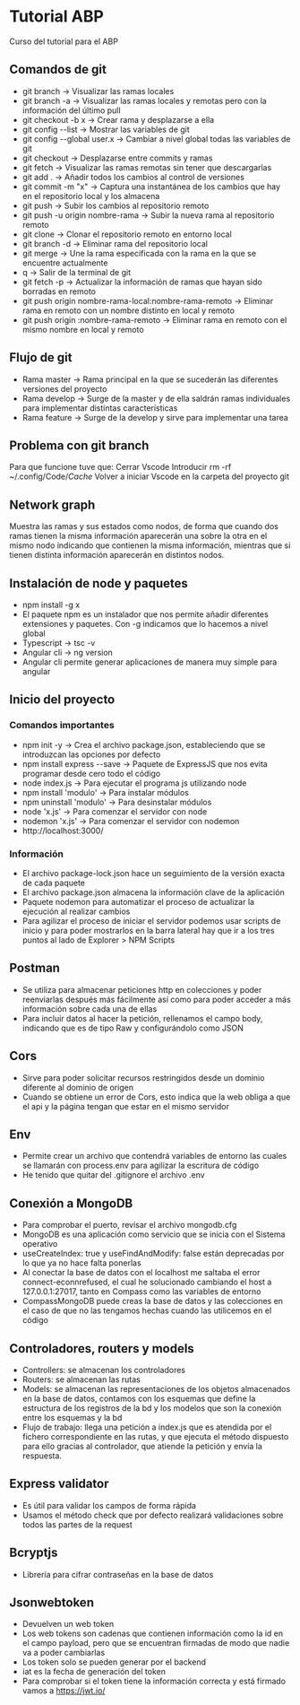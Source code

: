# Tutorial ABP
Curso del tutorial para el ABP

## Comandos de git

- git branch -> Visualizar las ramas locales
- git branch -a -> Visualizar las ramas locales y remotas pero con la información del último pull
- git checkout -b x -> Crear rama y desplazarse a ella
- git config --list -> Mostrar las variables de git
- git config --global user.x -> Cambiar a nivel global todas las variables de git
- git checkout -> Desplazarse entre commits y ramas
- git fetch -> Visualizar las ramas remotas sin tener que descargarlas
- git add . -> Añadir todos los cambios al control de versiones
- git commit -m "x" -> Captura una instantánea de los cambios que hay en el repositorio local y los almacena
- git push -> Subir los cambios al repositorio remoto
- git push -u origin nombre-rama -> Subir la nueva rama al repositorio remoto
- git clone -> Clonar el repositorio remoto en entorno local
- git branch -d -> Eliminar rama del repositorio local
- git merge -> Une la rama especificada con la rama en la que se encuentre actualmente
- q -> Salir de la terminal de git
- git fetch -p -> Actualizar la información de ramas que hayan sido borradas en remoto
- git push origin nombre-rama-local:nombre-rama-remoto -> Eliminar rama en remoto con un nombre distinto en local y remoto
- git push origin :nombre-rama-remoto -> Eliminar rama en remoto con el mismo nombre en local y remoto

## Flujo de git

- Rama master -> Rama principal en la que se sucederán las diferentes versiones del proyecto
- Rama develop -> Surge de la master y de ella saldrán ramas individuales para implementar distintas características
- Rama feature -> Surge de la develop y sirve para implementar una tarea

## Problema con git branch

Para que funcione tuve que:
Cerrar Vscode
Introducir rm -rf ~/.config/Code/*Cache*
Volver a iniciar Vscode en la carpeta del proyecto git

## Network graph

Muestra las ramas y sus estados como nodos, de forma que cuando dos ramas tienen la misma información aparecerán una sobre la otra en el mismo nodo indicando que contienen la misma información, mientras que si tienen distinta información aparecerán en distintos nodos.

## Instalación de node y paquetes

- npm install -g x
- El paquete npm es un instalador que nos permite añadir diferentes extensiones y paquetes. Con -g indicamos que lo hacemos a nivel global
- Typescript -> tsc -v
- Angular cli -> ng version
- Angular cli permite generar aplicaciones de manera muy simple para angular

## Inicio del proyecto

### Comandos importantes

- npm init -y -> Crea el archivo package.json, estableciendo que se introduzcan las opciones por defecto
- npm install express --save -> Paquete de ExpressJS que nos evita programar desde cero todo el código
- node index.js -> Para ejecutar el programa js utilizando node
- npm install 'modulo' -> Para instalar módulos
- npm uninstall 'modulo' -> Para desinstalar módulos
- node 'x.js' -> Para comenzar el servidor con node
- nodemon 'x.js' -> Para comenzar el servidor con nodemon
- http://localhost:3000/


### Información

- El archivo package-lock.json hace un seguimiento de la versión exacta de cada paquete
- El archivo package.json almacena la información clave de la aplicación
- Paquete nodemon para automatizar el proceso de actualizar la ejecución al realizar cambios
- Para agilizar el proceso de iniciar el servidor podemos usar scripts de inicio y para poder mostrarlos en la barra lateral hay que ir a los tres puntos al lado de Explorer > NPM Scripts

## Postman 

- Se utiliza para almacenar peticiones http en colecciones y poder reenviarlas después más fácilmente así como para poder acceder a más información sobre cada una de ellas
- Para incluir datos al hacer la petición, rellenamos el campo body, indicando que es de tipo Raw y configurándolo como JSON

## Cors

- Sirve para poder solicitar recursos restringidos desde un dominio diferente al dominio de origen
- Cuando se obtiene un error de Cors, esto indica que la web obliga a que el api y la página tengan que estar en el mismo servidor

## Env 

- Permite crear un archivo que contendrá variables de entorno las cuales se llamarán con process.env para agilizar la escritura de código
- He tenido que quitar del .gitignore el archivo .env

## Conexión a MongoDB

- Para comprobar el puerto, revisar el archivo mongodb.cfg
- MongoDB es una aplicación como servicio que se inicia con el Sistema operativo
- useCreateIndex: true y useFindAndModify: false están deprecadas por lo que ya no hace falta ponerlas
- Al conectar la base de datos con el localhost me saltaba el error connect-econnrefused, el cual he solucionado cambiando el host a 127.0.0.1:27017, tanto en Compass como las variables de entorno
- CompassMongoDB puede creas la base de datos y las colecciones en el caso de que no las tengamos hechas cuando las utilicemos en el código

## Controladores, routers y models

- Controllers: se almacenan los controladores
- Routers: se almacenan las rutas
- Models: se almacenan las representaciones de los objetos almacenados en la base de datos, contamos con los esquemas que define la estructura de los registros de la bd y los modelos que son la conexión entre los esquemas y la bd
- Flujo de trabajo: llega una petición a index.js que es atendida por el fichero correspondiente en las rutas, y que ejecuta el método dispuesto para ello gracias al controlador, que atiende la petición y envía la respuesta.

## Express validator

- Es útil para validar los campos de forma rápida
- Usamos el método check que por defecto realizará validaciones sobre todos las partes de la request

## Bcryptjs

- Librería para cifrar contraseñas en la base de datos

## Jsonwebtoken

- Devuelven un web token
- Los web tokens son cadenas que contienen información como la id en el campo payload, pero que se encuentran firmadas de modo que nadie va a poder cambiarlas
- Los token solo se pueden generar por el backend
- iat es la fecha de generación del token
- Para comprobar si el token tiene la información correcta y está firmado vamos a https://jwt.io/
